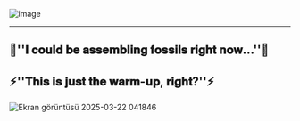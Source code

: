 ![image](https://github.com/user-attachments/assets/7f59de88-4599-4ba8-b852-ad68ccd8809e)

--------------------
🐚''𝐈 𝐜𝐨𝐮𝐥𝐝 𝐛𝐞 𝐚𝐬𝐬𝐞𝐦𝐛𝐥𝐢𝐧𝐠 𝐟𝐨𝐬𝐬𝐢𝐥𝐬 𝐫𝐢𝐠𝐡𝐭 𝐧𝐨𝐰...''🐚
-
⚡''𝐓𝐡𝐢𝐬 𝐢𝐬 𝐣𝐮𝐬𝐭 𝐭𝐡𝐞 𝐰𝐚𝐫𝐦-𝐮𝐩, 𝐫𝐢𝐠𝐡𝐭?''⚡
--------------------
![Ekran görüntüsü 2025-03-22 041846](https://github.com/user-attachments/assets/10048eb1-1ce6-4166-b182-fcc9ddb15120)

